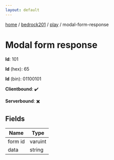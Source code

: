 ```yaml
---
layout: default
---
```


[home](/)  /  [bedrock201](/protocol/bedrock201)  /  [play](/protocol/bedrock201/play)  /  modal-form-response

# Modal form response

**Id**: 101

**Id** (hex): 65

**Id** (bin): 01100101

**Clientbound**: ✔️

**Serverbound**: ✖️

## Fields

Name | Type
---|---
form id | varuint
data | string

